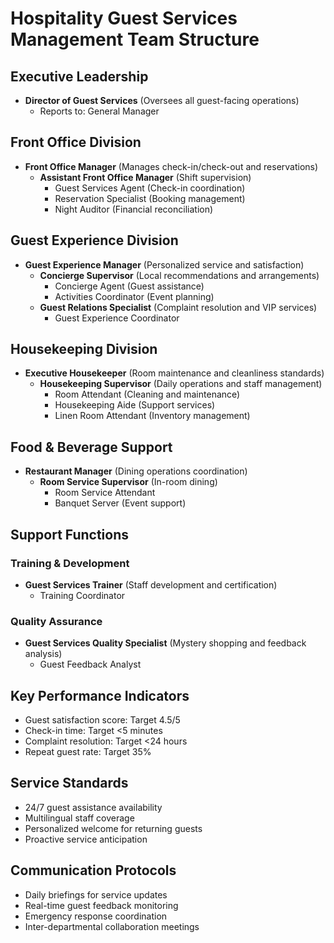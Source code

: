 # Hospitality Guest Services Management Team Structure

## Executive Leadership
- **Director of Guest Services** (Oversees all guest-facing operations)
  - Reports to: General Manager

## Front Office Division
- **Front Office Manager** (Manages check-in/check-out and reservations)
  - **Assistant Front Office Manager** (Shift supervision)
    - Guest Services Agent (Check-in coordination)
    - Reservation Specialist (Booking management)
    - Night Auditor (Financial reconciliation)

## Guest Experience Division
- **Guest Experience Manager** (Personalized service and satisfaction)
  - **Concierge Supervisor** (Local recommendations and arrangements)
    - Concierge Agent (Guest assistance)
    - Activities Coordinator (Event planning)
  - **Guest Relations Specialist** (Complaint resolution and VIP services)
    - Guest Experience Coordinator

## Housekeeping Division
- **Executive Housekeeper** (Room maintenance and cleanliness standards)
  - **Housekeeping Supervisor** (Daily operations and staff management)
    - Room Attendant (Cleaning and maintenance)
    - Housekeeping Aide (Support services)
    - Linen Room Attendant (Inventory management)

## Food & Beverage Support
- **Restaurant Manager** (Dining operations coordination)
  - **Room Service Supervisor** (In-room dining)
    - Room Service Attendant
    - Banquet Server (Event support)

## Support Functions

### Training & Development
- **Guest Services Trainer** (Staff development and certification)
  - Training Coordinator

### Quality Assurance
- **Guest Services Quality Specialist** (Mystery shopping and feedback analysis)
  - Guest Feedback Analyst

## Key Performance Indicators
- Guest satisfaction score: Target 4.5/5
- Check-in time: Target <5 minutes
- Complaint resolution: Target <24 hours
- Repeat guest rate: Target 35%

## Service Standards
- 24/7 guest assistance availability
- Multilingual staff coverage
- Personalized welcome for returning guests
- Proactive service anticipation

## Communication Protocols
- Daily briefings for service updates
- Real-time guest feedback monitoring
- Emergency response coordination
- Inter-departmental collaboration meetings
